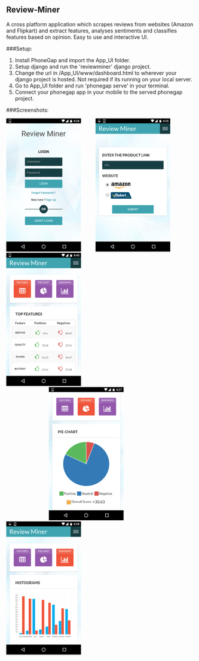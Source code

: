 ## Review-Miner
A cross platform application which scrapes reviews from websites (Amazon and Flipkart) and extract features, analyses sentiments and classifies features based on opinion. Easy to use and interactive UI.

###Setup:
1. Install PhoneGap and import the App_UI folder.   
2. Setup django and run the 'reviewminer' django project.   
3. Change the url in /App_UI/www/dashboard.html to wherever your django project is hosted. Not required if its running on your local server.  
4. Go to App_UI folder and run 'phonegap serve' in your terminal.   
5. Connect your phonegap app in your mobile to the served phonegap project.   

###Screenshots:  

<img src="./Screenshots/1.png" alt="Drawing" /> &nbsp; &nbsp; &nbsp; &nbsp;&nbsp;
<img src="./Screenshots/2.png" alt="Drawing" /> &nbsp; &nbsp; &nbsp; &nbsp;&nbsp;
<img src="./Screenshots/3.png" alt="Drawing" />  
&nbsp;&nbsp;&nbsp;&nbsp;&nbsp;&nbsp;&nbsp;&nbsp;&nbsp;&nbsp;&nbsp;&nbsp;&nbsp;&nbsp;&nbsp;&nbsp;&nbsp;&nbsp;&nbsp;&nbsp;&nbsp;&nbsp;&nbsp;&nbsp;&nbsp;&nbsp;&nbsp;&nbsp;&nbsp;<img src="./Screenshots/4.png" alt="Drawing" /> &nbsp;&nbsp;&nbsp;&nbsp;&nbsp;&nbsp;&nbsp;
<img src="./Screenshots/5.png" alt="Drawing" />&nbsp;&nbsp;
